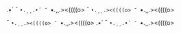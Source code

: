 .•´ ¯ `•.¸¸.•´ ¯ `•.¸¸.><((((o>
¯ `•.¸¸.><((((o> ¯ `•.¸¸.><((((o>

¯ `•.¸¸.><((((o> ¯ `•.¸¸.><((((o>
.•´ ¯ `•.¸¸.•´ ¯ `•.¸¸.><((((o>
